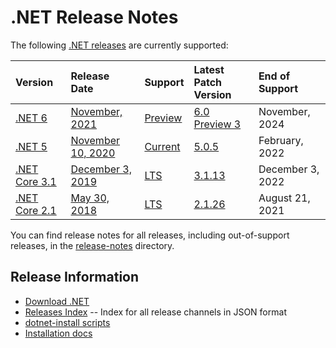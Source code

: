 # .NET Release Notes

The following [.NET releases](../releases.md) are currently supported:

|  Version  | Release Date | Support | Latest Patch Version | End of Support |
| :-- | :-- | :-- | :-- | :-- |
| [.NET 6](6.0/README.md) | [November, 2021](https://devblogs.microsoft.com/dotnet/announcing-net-6-preview-3/) | [Preview][policies] | [6.0 Preview 3][6.0 Preview 3] | November, 2024 |
| [.NET 5](5.0/README.md) | [November 10, 2020](https://devblogs.microsoft.com/dotnet/announcing-net-5-0/) | [Current][policies] | [5.0.5][5.0.5] | February, 2022 |
| [.NET Core 3.1](3.1/README.md) | [December 3, 2019](https://devblogs.microsoft.com/dotnet/announcing-net-core-3-1/) | [LTS][policies] | [3.1.13][3.1.13] | December 3, 2022 |
| [.NET Core 2.1](2.1/README.md) | [May 30, 2018](https://devblogs.microsoft.com/dotnet/announcing-net-core-2-1/) | [LTS][policies] | [2.1.26][2.1.26] | August 21, 2021 |

You can find release notes for all releases, including out-of-support releases, in the [release-notes](.) directory.

[6.0 Preview 3]: 6.0/preview/6.0.0-preview.3.md
[5.0.5]: 5.0/5.0.5/5.0.5.md
[3.1.13]: 3.1/3.1.13/3.1.13.md
[2.1.26]: 2.1/2.1.26/2.1.26.md

## Release Information

* [Download .NET](https://dotnet.microsoft.com/download/dotnet)
* [Releases Index][releases-index.json] -- Index for all release channels in JSON format
* [dotnet-install scripts](https://docs.microsoft.com/dotnet/core/tools/dotnet-install-script)
* [Installation docs](https://docs.microsoft.com/dotnet/core/install/)

[releases-index.json]: https://dotnetcli.blob.core.windows.net/dotnet/release-metadata/releases-index.json
[policies]: ../release-policies.md
